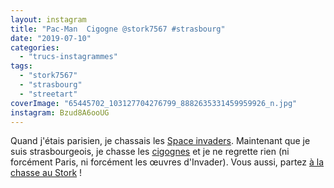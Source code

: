 ```yaml
---
layout: instagram
title: "Pac-Man ️ Cigogne @stork7567 #strasbourg"
date: "2019-07-10"
categories: 
  - "trucs-instagrammes"
tags: 
  - "stork7567"
  - "strasbourg"
  - "streetart"
coverImage: "65445702_103127704276799_8882635331459959926_n.jpg"
instagram: Bzud8A6ooUG
---
```


Quand j'étais parisien, je chassais les [Space invaders](http://sitofotos.6x8.org/index.php?/category/2). Maintenant que je suis strasbourgeois, je chasse les [cigognes](https://www.6x8.org/tag/stork7567/) et je ne regrette rien (ni forcément Paris, ni forcément les œuvres d'Invader). Vous aussi, partez [à la chasse au Stork](https://www.6x8.org/2019/11/a-la-chasse-au-stork/) !
